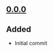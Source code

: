 
## [0.0.0]

## Added
* Initial commit


[0.0.0]: https://github.com/black-cape/vectorman/releases/tag/v0.0.0
